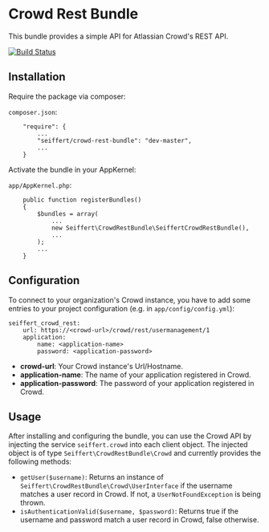 # Crowd Rest Bundle

This bundle provides a simple API for Atlassian Crowd's REST API.

[![Build Status](https://travis-ci.org/seiffert/crowd-rest-bundle.png?branch=master)](https://travis-ci.org/seiffert/crowd-rest-bundle)

## Installation

Require the package via composer:

`composer.json`:

        "require": {
            ...
            "seiffert/crowd-rest-bundle": "dev-master",
            ...
        }

Activate the bundle in your AppKernel:

`app/AppKernel.php`:

        public function registerBundles()
        {
            $bundles = array(
                ...
                new Seiffert\CrowdRestBundle\SeiffertCrowdRestBundle(),
                ...
            );
            ...
        }

## Configuration

To connect to your organization's Crowd instance, you have to add some entries to your project configuration (e.g. in
`app/config/config.yml`):

    seiffert_crowd_rest:
        url: https://<crowd-url>/crowd/rest/usermanagement/1
        application:
            name: <application-name>
            password: <application-password>

* **crowd-url**: Your Crowd instance's Url/Hostname.
* **application-name**: The name of your application registered in Crowd.
* **application-password**: The password of your application registered in Crowd.

## Usage

After installing and configuring the bundle, you can use the Crowd API by injecting the service `seiffert.crowd` into
each client object. The injected object is of type `Seiffert\CrowdRestBundle\Crowd` and currently provides the following
methods:

* `getUser($username)`:
    Returns an instance of `Seiffert\CrowdRestBundle\Crowd\UserInterface` if the username matches a user record in
    Crowd. If not, a `UserNotFoundException` is being thrown.
* `isAuthenticationValid($username, $password)`:
    Returns true if the username and password match a user record in Crowd, false otherwise.

